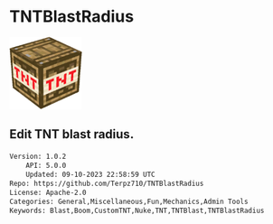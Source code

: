 # TNTBlastRadius
<img src="https://raw.githubusercontent.com/Terpz710/TNTBlastRadius/5b28357a6ea667dcf3c3b9d87dd4fc1f2c3ccdab/icon.png" width="128" height="128" />

## Edit TNT blast radius.
```properties
Version: 1.0.2
    API: 5.0.0
    Updated: 09-10-2023 22:58:59 UTC
Repo: https://github.com/Terpz710/TNTBlastRadius
License: Apache-2.0
Categories: General,Miscellaneous,Fun,Mechanics,Admin Tools
Keywords: Blast,Boom,CustomTNT,Nuke,TNT,TNTBlast,TNTBlastRadius
```